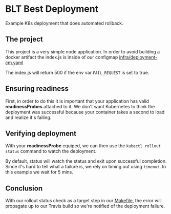 # BLT Best Deployment

Example K8s deployment that does automated rollback.

## The project

This project is a very simple node application.
In order to avoid building a docker artifact the
index.js is inside of our configmap
[infra/deployment-cm.yaml](infra/deployment-cm.yaml)

The index.js will return 500 if the env var
`FAIL_REQUEST` is set to true.

## Ensuring readiness

First, in order to do this it is important that
your application has valid __readinessProbes__ attached
to it.  We don't want Kubernetes to think the deployment
was successful because your container takes a second
to load and realize it's failing.

## Verifying deployment

With your __readinessProbe__ equiped, we can then use
the `kubectl rollout status` command to watch the deployment.

By default, status will watch the status and exit upon
successful completion.  Since it's hard to tell what
a failure is, we rely on timing out using `timeout`.
In this example we wait for 5 mins.

## Conclusion

With our rollout status check as a target step in our
[Makefile](Makefile), the error will propagate up
to our Travis build so we're notified of the
deployment failure.
